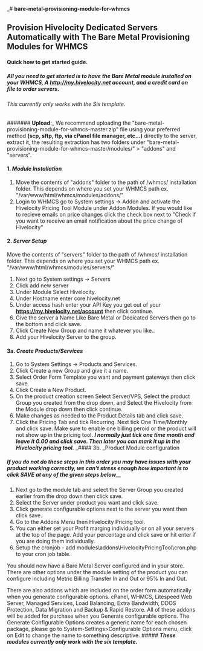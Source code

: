 _# **bare-metal-provisioning-module-for-whmcs**
## Provision Hivelocity Dedicated Servers Automatically with The Bare Metal Provisioning Modules for WHMCS
#### Quick how to get started guide.
##### ***All you need to get started is to have the Bare Metal module installed on your WHMCS, A http://my.hivelocity.net account, and a credit card on file to order servers.***
###### This currently only works with the Six template.
####### **Upload**:_
We recommend uploading the "bare-metal-provisioning-module-for-whmcs-master.zip" file using your preferred method **(scp, sftp, ftp, via cPanel file manager, etc...)** directly to the server, extract it, the resulting extraction has two folders under "bare-metal-provisioning-module-for-whmcs-master/modules/" > "addons" and "servers".
#### 1. _Module Installation_
1. Move the contents of "addons" folder to the path of /whmcs/ installation folder. This depends on where you set your WHMCS path ex. "/var/www/html/whmcs/modules/addons/"
2. Login to WHMCS go to System settings -> Addon and activate the Hivelocity Pricing Tool Module under Addon Modules. If you would like to recieve emails on price changes click the check box next to "Check if you want to receive an email notification about the price change of Hivelocity"
#### 2. _Server Setup_
Move the contents of "servers" folder to the path of /whmcs/ installation folder. This depends on where you set your WHMCS path ex. "/var/www/html/whmcs/modules/servers/"
1. Next go to System settings -> Servers 
2. Click add new server
3. Under Module Select Hivelocity.
4. Under Hostname enter core.hivelocity.net
5. Under access hash enter your API Key you get out of your **https://my.hivelocity.net/account** then click continue.
6. Give the server a Name Like Bare Metal or Dedicated Servers then go to the bottom and click save.
7. Click Create New Group and name it whatever you like..
8. Add your Hivelocity Server to the group.
#### 3a. _Create Products/Services_
1. Go to System Settings -> Products and Services.
2. Click Create a new Group and give it a name.
3. Select Order Form Template you want and payment gateways then click save.
4. Click Create a New Product.
5. On the product creation screen Select Server/VPS, Select the product Group you created from the drop down, and Select the Hivelocity from the Module drop down then click continue.
6. Make changes as needed to the Product Details tab and click save.
7. Click the Pricing Tab and tick Recurring. Next tick One Time/Monthly and click save. Make sure to enable one billing peroid or the product will not show up in the pricing tool. **_I normally just tick one time month and leave it 0.00 and click save. Then later you can mark it up in the Hivelocity pricing tool._**
_#### 3b. _Product Module configuration
##### If you do not do these steps in this order you may have issues with your product working correctly, we can't stress enough how important is to click SAVE at any of the given steps below__
1. Next go to the module tab and select the Server Group you created earlier from the drop down then click save.
2. Select the Server under product you want and click save.
3. Click generate configurable options next to the server you want then click save.
4. Go to the Addons Menu then Hivelocity Pricing tool.
5. You can either set your Profit marging individually or on all your servers at the top of the page. Add your percentage and click save or hit enter if you are doing them individually.
6. Setup the cronjob - add modules\addons\HivelocityPricingTool\cron.php to your cron job table.

You should now have a Bare Metal Server configured and in your store. There are other options under the module setting of the product you can configure including Metric Billing Transfer In and Out or 95% In and Out.

There are also addons which are included on the order form automatically when you generate configurable options. cPanel, WHMCS, Litespeed Web Server, Managed Services, Load Balancing,  Extra Bandwidth, DDOS Protection, Data Migration and Backup & Rapid Restore. All of these addons will be added for purchase when you Generate configurable options.
The Generate Configurable Options creates a generic name for each chosen package, please go to System-Settings>Configurable Options menu, click on Edit to change the name to something descriptive.
_##### **These modules currently only work with the six template.**_
